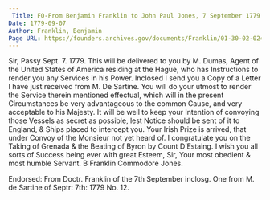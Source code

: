 ```yaml
---
 Title: FO-From Benjamin Franklin to John Paul Jones, 7 September 1779
Date: 1779-09-07
Author: Franklin, Benjamin
Page URL: https://founders.archives.gov/documents/Franklin/01-30-02-0242
---
```


Sir,
Passy Sept. 7. 1779.
This will be delivered to you by M. Dumas, Agent of the United States of America residing at the Hague, who has Instructions to render you any Services in his Power.
Inclosed I send you a Copy of a Letter I have just received from M. De Sartine. You will do your utmost to render the Service therein mentioned effectual, which will in the present Circumstances be very advantageous to the common Cause, and very acceptable to his Majesty. It will be well to keep your Intention of convoying those Vessels as secret as possible, lest Notice should be sent of it to England, & Ships placed to intercept you.
Your Irish Prize is arrived, that under Convoy of the Monsieur not yet heard of.
I congratulate you on the Taking of Grenada & the Beating of Byron by Count D’Estaing.
I wish you all sorts of Success being ever with great Esteem, Sir, Your most obedient & most humble Servant.
B Franklin
Commodore Jones.
 
Endorsed: From Doctr. Franklin of the 7th September inclosg. One from M. de Sartine of Septr: 7th: 1779 No. 12.


